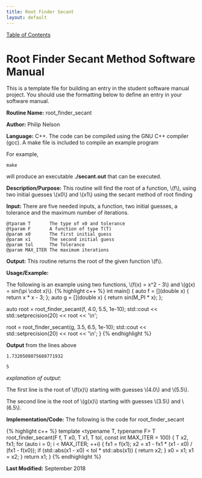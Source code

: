 ```yaml
---
title: Root Finder Secant
layout: default
---
```

<a href="https://philipnelson5.github.io/math4610/SoftwareManual"> Table of Contents </a>
# Root Finder Secant Method Software Manual
This is a template file for building an entry in the student software manual project. You should use the formatting below to
define an entry in your software manual.

**Routine Name:** root_finder_secant

**Author:** Philip Nelson

**Language:** C++. The code can be compiled using the GNU C++ compiler (gcc). A make file is included to compile an example program

For example,

```
make
```

will produce an executable **./secant.out** that can be executed.

**Description/Purpose:** This routine will find the root of a function, \\(f\\), using two initial guesses \\(x0\\) and \\(x1\\) using the secant method of root finding

**Input:** There are five needed inputs, a function, two initial guesses, a tolerance and the maximum number of iterations.

```
@tparam T       The type of x0 and tolerance
@tparam F       A function of type T(T)
@param x0       The first initial guess
@param x1       The second initial guess
@param tol      The Tolerance
@param MAX_ITER The maximum iterations
```

**Output:** This routine returns the root of the given function \\(f\\).

**Usage/Example:**

The following is an example using two functions, \\(f(x) = x^2 - 3\\) and \\(g(x) = sin(\pi \cdot x)\\).
{% highlight c++ %}
int main()
{
  auto f = [](double x) { return x * x - 3; };
  auto g = [](double x) { return sin(M_PI * x); };

  auto root = root_finder_secant(f, 4.0, 5.5, 1e-10);
  std::cout << std::setprecision(20) << root << '\n';

  root = root_finder_secant(g, 3.5, 6.5, 1e-10);
  std::cout << std::setprecision(20) << root << '\n';
}
{% endhighlight %}

**Output** from the lines above
```
1.7320508075688771932

5
```

_explanation of output_:

The first line is the root of \\(f(x)\\) starting with guesses \\(4.0\\) and \\(5.5\\).

The second line is the root of \\(g(x)\\) starting with guesses \\(3.5\\) and \\(6.5\\).

**Implementation/Code:** The following is the code for root_finder_secant

{% highlight c++ %}
template <typename T, typename F>
T root_finder_secant(F f, T x0, T x1, T tol, const int MAX_ITER = 100)
{
  T x2, fx1;
  for (auto i = 0; i < MAX_ITER; ++i)
  {
    fx1 = f(x1);
    x2 = x1 - fx1 * (x1 - x0) / (fx1 - f(x0));
    if (std::abs(x1 - x0) < tol * std::abs(x1))
    {
      return x2;
    }
    x0 = x1;
    x1 = x2;
  }
  return x1;
}
{% endhighlight %}

**Last Modified:** September 2018
